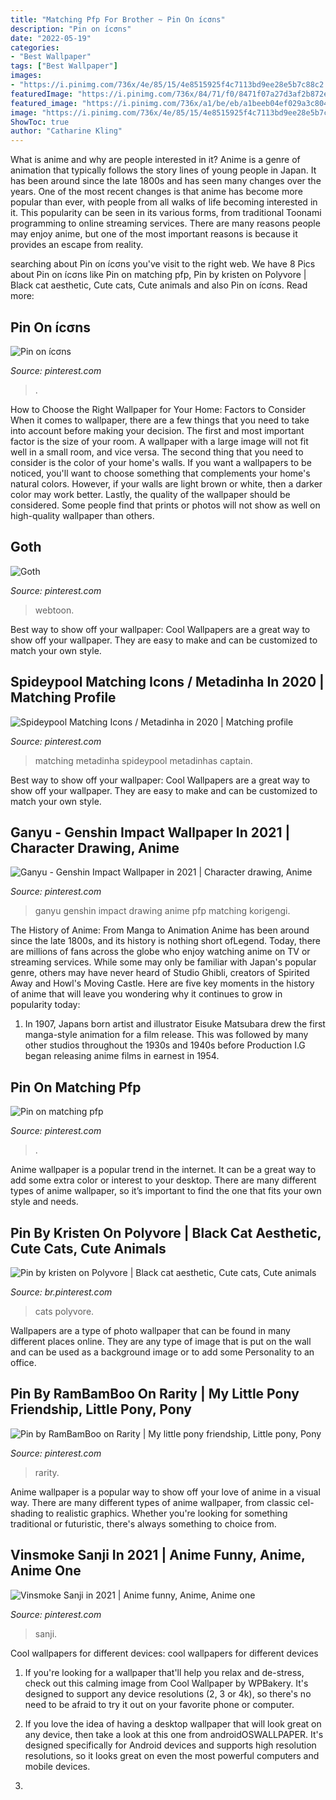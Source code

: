 ```yaml
---
title: "Matching Pfp For Brother ~ Pin On ícσnѕ"
description: "Pin on ícσnѕ"
date: "2022-05-19"
categories:
- "Best Wallpaper"
tags: ["Best Wallpaper"]
images:
- "https://i.pinimg.com/736x/4e/85/15/4e8515925f4c7113bd9ee28e5b7c88c2.jpg"
featuredImage: "https://i.pinimg.com/736x/84/71/f0/8471f07a27d3af2b872e1015798360e8.jpg"
featured_image: "https://i.pinimg.com/736x/a1/be/eb/a1beeb04ef029a3c804e6757fa95bffc.jpg"
image: "https://i.pinimg.com/736x/4e/85/15/4e8515925f4c7113bd9ee28e5b7c88c2.jpg"
ShowToc: true
author: "Catharine Kling"
---
```



What is anime and why are people interested in it?
Anime is a genre of animation that typically follows the story lines of young people in Japan. It has been around since the late 1800s and has seen many changes over the years. One of the most recent changes is that anime has become more popular than ever, with people from all walks of life becoming interested in it. This popularity can be seen in its various forms, from traditional Toonami programming to online streaming services. There are many reasons people may enjoy anime, but one of the most important reasons is because it provides an escape from reality.

	

		
searching about Pin on ícσnѕ you've visit to the right web. We have 8 Pics about Pin on ícσnѕ like Pin on matching pfp, Pin by kristen on Polyvore | Black cat aesthetic, Cute cats, Cute animals and also Pin on ícσnѕ. Read more:
		
    
## Pin On ícσnѕ

<img loading=lazy src="https://i.pinimg.com/736x/9f/d4/9d/9fd49d18db1c004dd5a39f6521691127.jpg" onerror="this.onerror=null;this.src='https://tse4.mm.bing.net/th?id=OIP.89pggU-0g9qeahPQiavIiAAAAA&amp;pid=15.1';" alt="Pin on ícσnѕ">

_Source: pinterest.com_

>. 

	

How to Choose the Right Wallpaper for Your Home: Factors to Consider
When it comes to wallpaper, there are a few things that you need to take into account before making your decision. The first and most important factor is the size of your room. A wallpaper with a large image will not fit well in a small room, and vice versa. 
The second thing that you need to consider is the color of your home's walls. If you want a wallpapers to be noticed, you'll want to choose something that complements your home's natural colors. However, if your walls are light brown or white, then a darker color may work better. 
Lastly, the quality of the wallpaper should be considered. Some people find that prints or photos will not show as well on high-quality wallpaper than others.

    
## Goth

<img loading=lazy src="https://i.pinimg.com/736x/4e/85/15/4e8515925f4c7113bd9ee28e5b7c88c2.jpg" onerror="this.onerror=null;this.src='https://tse3.mm.bing.net/th?id=OIP.cKHtENvIUMhQsEcQEYsqkAAAAA&amp;pid=15.1';" alt="Goth">

_Source: pinterest.com_

>webtoon. 

	

Best way to show off your wallpaper:
Cool Wallpapers are a great way to show off your wallpaper. They are easy to make and can be customized to match your own style.

    
## Spideypool Matching Icons / Metadinha In 2020 | Matching Profile

<img loading=lazy src="https://i.pinimg.com/736x/a1/be/eb/a1beeb04ef029a3c804e6757fa95bffc.jpg" onerror="this.onerror=null;this.src='https://tse4.mm.bing.net/th?id=OIP.p7th-MhaQm6s9bJzRAh30AAAAA&amp;pid=15.1';" alt="Spideypool Matching Icons / Metadinha in 2020 | Matching profile">

_Source: pinterest.com_

>matching metadinha spideypool metadinhas captain. 

	

Best way to show off your wallpaper:
Cool Wallpapers are a great way to show off your wallpaper. They are easy to make and can be customized to match your own style.

    
## Ganyu - Genshin Impact Wallpaper In 2021 | Character Drawing, Anime

<img loading=lazy src="https://i.pinimg.com/736x/91/34/35/9134350782b0c3b382d24be16a24aee5.jpg" onerror="this.onerror=null;this.src='https://tse1.mm.bing.net/th?id=OIP.22fv6ykkffMUVDvA-V49pgAAAA&amp;pid=15.1';" alt="Ganyu - Genshin Impact Wallpaper in 2021 | Character drawing, Anime">

_Source: pinterest.com_

>ganyu genshin impact drawing anime pfp matching korigengi. 

	

The History of Anime: From Manga to Animation
Anime has been around since the late 1800s, and its history is nothing short ofLegend. Today, there are millions of fans across the globe who enjoy watching anime on TV or streaming services. While some may only be familiar with Japan's popular genre, others may have never heard of Studio Ghibli, creators of Spirited Away and Howl's Moving Castle. Here are five key moments in the history of anime that will leave you wondering why it continues to grow in popularity today:
1) In 1907, Japans born artist and illustrator Eisuke Matsubara drew the first manga-style animation for a film release. This was followed by many other studios throughout the 1930s and 1940s before Production I.G began releasing anime films in earnest in 1954.

    
## Pin On Matching Pfp

<img loading=lazy src="https://i.pinimg.com/736x/f1/51/ab/f151ab11ad098bc36812a38899ca72d9.jpg" onerror="this.onerror=null;this.src='https://tse2.mm.bing.net/th?id=OIP.CtTLOnWWeURe1OOJZ8fKBwHaHS&amp;pid=15.1';" alt="Pin on matching pfp">

_Source: pinterest.com_

>. 

	

Anime wallpaper is a popular trend in the internet. It can be a great way to add some extra color or interest to your desktop. There are many different types of anime wallpaper, so it’s important to find the one that fits your own style and needs.

    
## Pin By Kristen On Polyvore | Black Cat Aesthetic, Cute Cats, Cute Animals

<img loading=lazy src="https://i.pinimg.com/736x/f1/03/d9/f103d9813dff7880286755c8e26946c3--cgi.jpg" onerror="this.onerror=null;this.src='https://tse2.mm.bing.net/th?id=OIP.28oXQqtHVdwHY-DyZxibwwHaHa&amp;pid=15.1';" alt="Pin by kristen on Polyvore | Black cat aesthetic, Cute cats, Cute animals">

_Source: br.pinterest.com_

>cats polyvore. 

	



Wallpapers are a type of photo wallpaper that can be found in many different places online. They are any type of image that is put on the wall and can be used as a background image or to add some Personality to an office.

    
## Pin By RamBamBoo On Rarity | My Little Pony Friendship, Little Pony, Pony

<img loading=lazy src="https://i.pinimg.com/736x/84/71/f0/8471f07a27d3af2b872e1015798360e8.jpg" onerror="this.onerror=null;this.src='https://tse1.mm.bing.net/th?id=OIP.G4bm7ZplEcMSAqNAlAfZFwHaHI&amp;pid=15.1';" alt="Pin by RamBamBoo on Rarity | My little pony friendship, Little pony, Pony">

_Source: pinterest.com_

>rarity. 

	

Anime wallpaper is a popular way to show off your love of anime in a visual way. There are many different types of anime wallpaper, from classic cel-shading to realistic graphics. Whether you're looking for something traditional or futuristic, there's always something to choice from.

    
## Vinsmoke Sanji In 2021 | Anime Funny, Anime, Anime One

<img loading=lazy src="https://i.pinimg.com/736x/43/f0/67/43f0671d157fd75dae2cf53e6953882f.jpg" onerror="this.onerror=null;this.src='https://tse3.mm.bing.net/th?id=OIP.ejjhXh_O_wDCriwJjmXMkgHaHa&amp;pid=15.1';" alt="Vinsmoke Sanji in 2021 | Anime funny, Anime, Anime one">

_Source: pinterest.com_

>sanji. 

	

Cool wallpapers for different devices:
cool wallpapers for different devices 

1. If you're looking for a wallpaper that'll help you relax and de-stress, check out this calming image from Cool Wallpaper by WPBakery. It's designed to support any device resolutions (2, 3 or 4k), so there's no need to be afraid to try it out on your favorite phone or computer.

2. If you love the idea of having a desktop wallpaper that will look great on any device, then take a look at this one from androidOSWALLPAPER. It's designed specifically for Android devices and supports high resolution resolutions, so it looks great on even the most powerful computers and mobile devices.

3.


